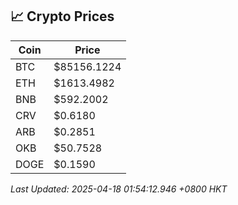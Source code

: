 ## 📈 Crypto Prices

| Coin | Price |
| ---- | ----- |
| BTC | $85156.1224 |
| ETH | $1613.4982 |
| BNB | $592.2002 |
| CRV | $0.6180 |
| ARB | $0.2851 |
| OKB | $50.7528 |
| DOGE | $0.1590 |

_Last Updated: 2025-04-18 01:54:12.946 +0800 HKT_